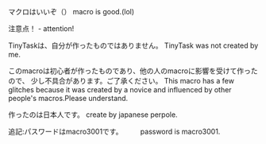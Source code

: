 マクロはいいぞ（）
macro is good.(lol)


注意点！ - attention!

TinyTaskは、自分が作ったものではありません。
TinyTask was not created by me.

このmacroは初心者が作ったものであり、他の人のmacroに影響を受けて作ったので、
少し不具合があります。ご了承ください。
This macro has a few glitches because it was created by a novice and influenced
 by other people's macros.Please understand.

作ったのは日本人です。
create by japanese perpole.

追記:パスワードはmacro3001です。
　　 password is macro3001.
